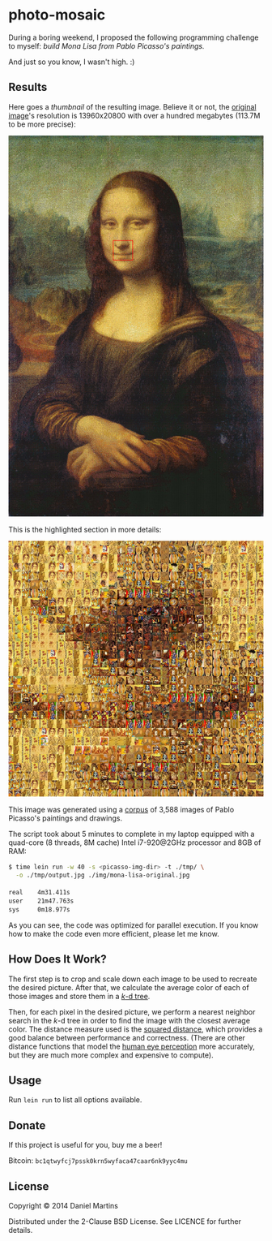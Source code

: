 # photo-mosaic

During a boring weekend, I proposed the following programming challenge to
myself: _build Mona Lisa from Pablo Picasso's paintings._

And just so you know, I wasn't high. :)

## Results

Here goes a _thumbnail_ of the resulting image. Believe it or not, the
[original image](./img/demo-full.jpg.7z)'s resolution is
13960x20800 with over a hundred megabytes (113.7M to be more precise):

![thumb](./img/demo-1.jpg)

This is the highlighted section in more details:

![zoom](./img/demo-2.jpg)

This image was generated using a [corpus](http://torrentz.eu/164f8babe5bb2b6277656842ba2583334add7cc7)
of 3,588 images of Pablo Picasso's paintings and drawings.

The script took about 5 minutes to complete in my laptop equipped with a
quad-core (8 threads, 8M cache) Intel i7-920@2GHz processor and 8GB of RAM:

````bash
$ time lein run -w 40 -s <picasso-img-dir> -t ./tmp/ \
  -o ./tmp/output.jpg ./img/mona-lisa-original.jpg

real    4m31.411s
user    21m47.763s
sys     0m18.977s
````

As you can see, the code was optimized for parallel execution. If you know how
to make the code even more efficient, please let me know.

## How Does It Work?

The first step is to crop and scale down each image to be used to recreate the
desired picture. After that, we calculate the average color of each of those
images and store them in a [_k_-d tree](http://en.wikipedia.org/wiki/K-d_tree).

Then, for each pixel in the desired picture, we perform a nearest neighbor
search in the _k_-d tree in order to find the image with the closest average
color. The distance measure used is the
[squared distance](http://en.wikipedia.org/wiki/Euclidean_distance), which
provides a good balance between performance and correctness. (There are other
distance functions that model the
[human eye perception](http://en.wikipedia.org/wiki/Color_vision) more
accurately, but they are much more complex and expensive to compute).

## Usage

Run `lein run` to list all options available.

## Donate

If this project is useful for you, buy me a beer!

Bitcoin: `bc1qtwyfcj7pssk0krn5wyfaca47caar6nk9yyc4mu`

## License

Copyright © 2014 Daniel Martins

Distributed under the 2-Clause BSD License. See LICENCE for further details.
